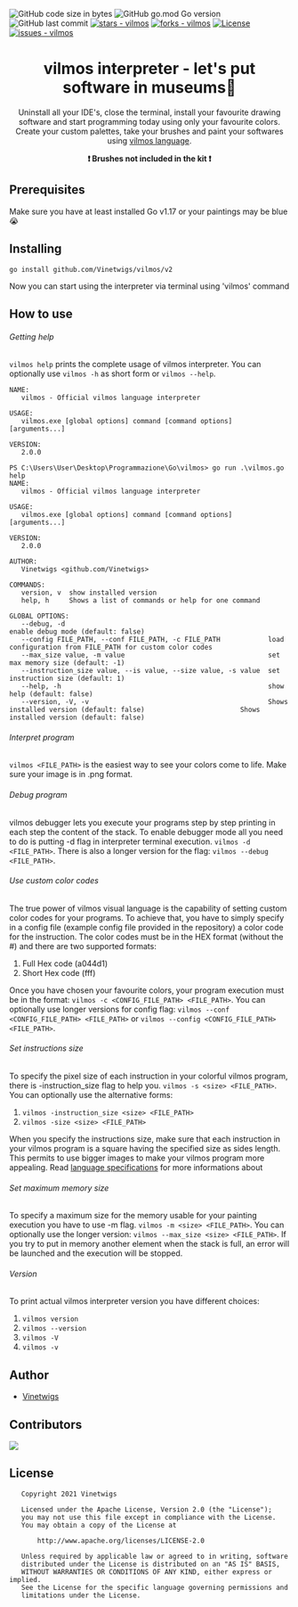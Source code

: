 
![GitHub code size in bytes](https://img.shields.io/github/languages/code-size/Vinetwigs/vilmos)
![GitHub go.mod Go version](https://img.shields.io/github/go-mod/go-version/Vinetwigs/vilmos)
![GitHub last commit](https://img.shields.io/github/last-commit/Vinetwigs/vilmos)
[![stars - vilmos](https://img.shields.io/github/stars/Vinetwigs/vilmos?style=social)](https://github.com/Vinetwigs/vilmos)
[![forks - vilmos](https://img.shields.io/github/forks/Vinetwigs/vilmos?style=social)](https://github.com/Vinetwigs/vilmos)
[![License](https://img.shields.io/badge/License-Apache_License_2.0-orange)](#license)
[![issues - vilmos](https://img.shields.io/github/issues/Vinetwigs/vilmos)](https://github.com/Vinetwigs/vilmos/issues)

<div>
   <h1 align="center">
      vilmos interpreter - let's put software in museums🎨
   </h1>
</div>

<div align="center">
   Uninstall all your IDE's, close the terminal, install your favourite drawing software and start programming today using only your favourite colors.
   Create your custom palettes, take your brushes and paint your softwares using <a href="./LANGUAGE.md">vilmos language</a>.
   
   <strong>:exclamation: Brushes not included in the kit :exclamation:</strong>
</div>

## Prerequisites
Make sure you have at least installed Go v1.17 or your paintings may be blue :sob:

## Installing
```
go install github.com/Vinetwigs/vilmos/v2
```
Now you can start using the interpreter via terminal using 'vilmos' command

## How to use
###### Getting help
`vilmos help` prints the complete usage of vilmos interpreter. You can optionally use `vilmos -h` as short form or `vilmos --help`.

```
NAME:
   vilmos - Official vilmos language interpreter

USAGE:
   vilmos.exe [global options] command [command options] [arguments...]

VERSION:
   2.0.0

PS C:\Users\User\Desktop\Programmazione\Go\vilmos> go run .\vilmos.go help
NAME:
   vilmos - Official vilmos language interpreter

USAGE:
   vilmos.exe [global options] command [command options] [arguments...]

VERSION:
   2.0.0

AUTHOR:
   Vinetwigs <github.com/Vinetwigs>

COMMANDS:
   version, v  show installed version
   help, h     Shows a list of commands or help for one command

GLOBAL OPTIONS:
   --debug, -d                                                   enable debug mode (default: false)
   --config FILE_PATH, --conf FILE_PATH, -c FILE_PATH            load configuration from FILE_PATH for custom color codes
   --max_size value, -m value                                    set max memory size (default: -1)
   --instruction_size value, --is value, --size value, -s value  set instruction size (default: 1)
   --help, -h                                                    show help (default: false)
   --version, -V, -v                                             Shows installed version (default: false)                        Shows installed version (default: false)
```

###### Interpret program
`vilmos <FILE_PATH>` is the easiest way to see your colors come to life. Make sure your image is in .png format.

###### Debug program
vilmos debugger lets you execute your programs step by step printing in each step the content of the stack.
To enable debugger mode all you need to do is putting -d flag in interpreter terminal execution.
`vilmos -d <FILE_PATH>`.
There is also a longer version for the flag: `vilmos --debug <FILE_PATH>`.

###### Use custom color codes
The true power of vilmos visual language is the capability of setting custom color codes for your programs.
To achieve that, you have to simply specify in a config file (example config file provided in the repository) a color code for the instruction.
The color codes must be in the HEX format (without the #) and there are two supported formats:

1. Full Hex code (a044d1)
2. Short Hex code (fff)

Once you have chosen your favourite colors, your program execution must be in the format:
`vilmos -c <CONFIG_FILE_PATH> <FILE_PATH>`.
You can optionally use longer versions for config flag:
`vilmos --conf <CONFIG_FILE_PATH> <FILE_PATH>` or `vilmos --config <CONFIG_FILE_PATH> <FILE_PATH>`.

###### Set instructions size
To specify the pixel size of each instruction in your colorful vilmos program, there is -instruction_size flag to help you.
`vilmos -s <size> <FILE_PATH>`. You can optionally use the alternative forms:
1. `vilmos -instruction_size <size> <FILE_PATH>`
2. `vilmos -size <size> <FILE_PATH>`

When you specify the instructions size, make sure that each instruction in your vilmos program is a square having the specified size as sides length. This permits to use bigger images to make your vilmos program more appealing.
Read [language specifications](https://github.com/Vinetwigs/vilmos/blob/main/LANGUAGE.md) for more informations about 

###### Set maximum memory size
To specify a maximum size for the memory usable for your painting execution you have to use -m flag.
`vilmos -m <size> <FILE_PATH>`.
You can optionally use the longer version: `vilmos --max_size <size> <FILE_PATH>`.
If you try to put in memory another element when the stack is full, an error will be launched and the execution will be stopped.

###### Version
To print actual vilmos interpreter version you have different choices:
1. `vilmos version`
2. `vilmos --version`
3. `vilmos -V`
4. `vilmos -v`

## Author
- [Vinetwigs](https://github.com/Vinetwigs)

## Contributors
<a href="https://github.com/Vinetwigs/vilmos/graphs/contributors">
  <img src="https://contrib.rocks/image?repo=Vinetwigs/vilmos" />
</a>

## License
```text
   Copyright 2021 Vinetwigs

   Licensed under the Apache License, Version 2.0 (the "License");
   you may not use this file except in compliance with the License.
   You may obtain a copy of the License at

       http://www.apache.org/licenses/LICENSE-2.0

   Unless required by applicable law or agreed to in writing, software
   distributed under the License is distributed on an "AS IS" BASIS,
   WITHOUT WARRANTIES OR CONDITIONS OF ANY KIND, either express or implied.
   See the License for the specific language governing permissions and
   limitations under the License.
```
